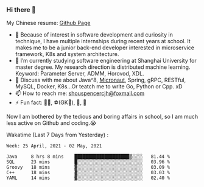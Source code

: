 ### Hi there 👋

My Chinese resume: [Github Page](https://spencercjh.github.io/resume/)

- 🔭 Because of interest in software development and curiosity in technique, I have multiple internships during recent years at school. It makes me to be a junior back-end developer interested in microservice framework, K8s and system architecture.
- 🌱 I’m currently studying software engineering at Shanghai University for master degree. My research direction is distributed machine learning. Keyword: Parameter Server, ADMM, Horovod, XDL.
- 💬 Discuss with me about Java^8, [Micronaut](http://micronaut.io/), Spring, gRPC, RESTful, MySQL, Docker, K8s...Or teatch me to write Go, Python or Cpp. xD
- 📫 How to reach me: shouspencercjh@foxmail.com
- ⚡ Fun fact: 🚴‍♂️, ⚽(GK🥅), 🏓, 🏸

Now I am bothered by the tedious and boring affairs in school, so I am much less active on Github and coding.😭

Wakatime (Last 7 Days from Yesterday) :

<!--START_SECTION:waka-->
```text
Week: 25 April, 2021 - 02 May, 2021

Java     8 hrs 8 mins    ████████████████████▒░░░░   81.44 % 
SQL      23 mins         █░░░░░░░░░░░░░░░░░░░░░░░░   03.96 % 
Groovy   18 mins         ▓░░░░░░░░░░░░░░░░░░░░░░░░   03.09 % 
C++      18 mins         ▓░░░░░░░░░░░░░░░░░░░░░░░░   03.03 % 
YAML     14 mins         ▓░░░░░░░░░░░░░░░░░░░░░░░░   02.40 % 
```
<!--END_SECTION:waka-->
